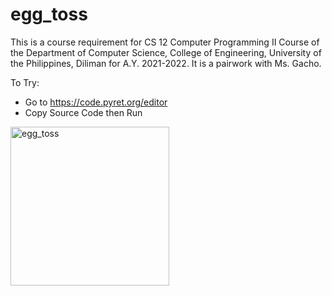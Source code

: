 # egg_toss
This is a course requirement for CS 12 Computer Programming II Course of the Department of Computer Science, College of Engineering, University of the Philippines, Diliman for A.Y. 2021-2022. It is a pairwork with Ms. Gacho.

To Try:
- Go to https://code.pyret.org/editor
- Copy Source Code then Run


<img width="254" alt="egg_toss" src="https://github.com/keizeeee/egg_toss/assets/99263770/13552d84-1ab1-416b-b656-7f8e8c5717f2">
